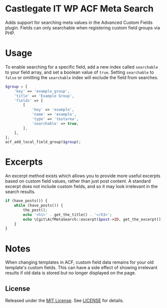 # Castlegate IT WP ACF Meta Search

Adds support for searching meta values in the Advanced Custom Fields plugin. Fields can only searchable when registering custom field groups via PHP.

# Usage

To enable searching for a specific field, add a new index called `searchable` to your field array, and set a boolean value of `true`. Setting `searchable` to `false` or omitting the `searchable` index will exclude the field from searches.

~~~ php
$group = [
    'key' => 'example_group',
    'title' => 'Example Group',
    'fields' => [
        [
            'key' => 'example',
            'name' => 'example',
            'type' => 'textarea',
            'searchable' => true,
        ],
    ],
];
acf_add_local_field_group($group);
~~~

# Excerpts

An excerpt method exists which allows you to provide more useful excerpts based on custom field values, rather than just post content. A standard excerpt does not include custom fields, and so it may look irrelevant in the search results.

~~~ php
if (have_posts()) {
    while (have_posts()) {
        the_post();
        echo '<h1>' . get_the_title() . '</h3>';
        echo \Cgit\AcfMetaSearch::excerpt($post->ID, get_the_excerpt());
    }
}
~~~

# Notes

When changing templates in ACF, custom field data remains for your old template's custom fields. This can have a side effect of showing irrelevant results if old data is stored but no longer displayed on the page.

## License

Released under the [MIT License](https://opensource.org/licenses/MIT). See [LICENSE](LICENSE) for details.
